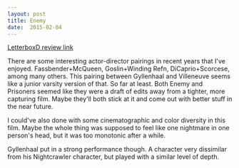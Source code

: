 ```yaml
---
layout: post
title: Enemy 
date:  2015-02-04 
---
```

 
[LetterboxD review link](http://letterboxd.com/samarthbhaskar/film/enemy/)

 There are some interesting actor-director pairings in recent years that I've enjoyed. Fassbender+McQueen, Goslin+Winding Refn, DiCaprio+Scorcese, among many others. This pairing between Gyllenhaal and Villeneuve seems like a junior varsity version of that. So far at least. Both Enemy and Prisoners seemed like they were a draft of edits away from a tighter, more capturing film. Maybe they'll both stick at it and come out with better stuff in the near future.

I could've also done with some cinematographic and color diversity in this film. Maybe the whole thing was supposed to feel like one nightmare in one person's head, but it was too monotonic after a while. 

Gyllenhaal put in a strong performance though. A character very dissimilar from his Nightcrawler character, but played with a similar level of depth.
